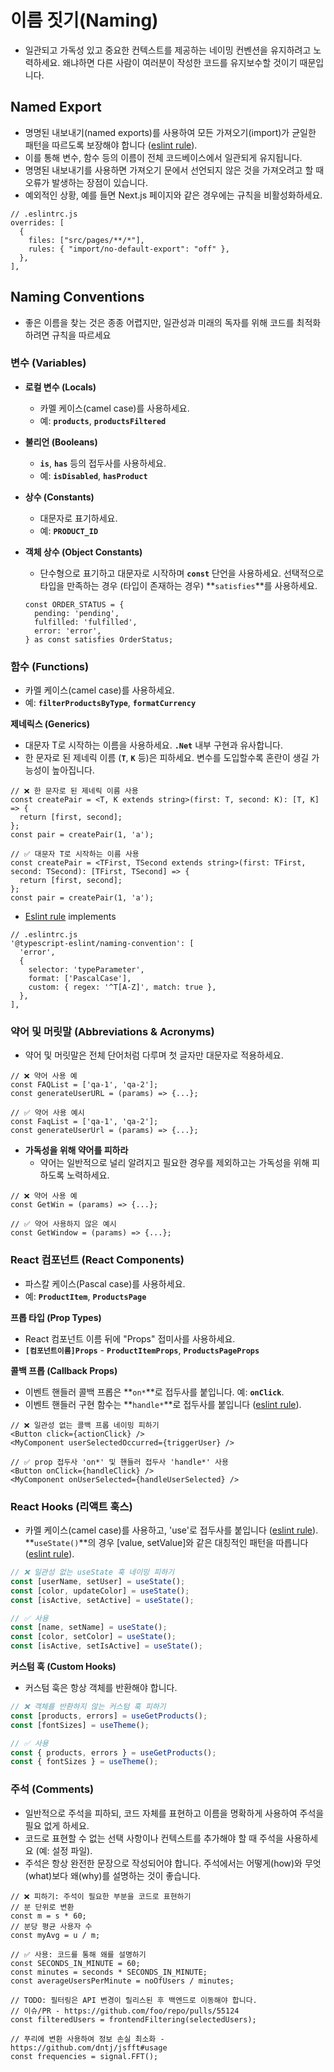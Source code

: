 # 이름 짓기(Naming)

- 일관되고 가독성 있고 중요한 컨텍스트를 제공하는 네이밍 컨벤션을 유지하려고 노력하세요. 왜냐하면 다른 사람이 여러분이 작성한 코드를 유지보수할 것이기 때문입니다.

## Named Export

- 명명된 내보내기(named exports)를 사용하여 모든 가져오기(import)가 균일한 패턴을 따르도록 보장해야 합니다 ([eslint rule](https://github.com/import-js/eslint-plugin-import/blob/main/docs/rules/no-default-export.md)).
- 이를 통해 변수, 함수 등의 이름이 전체 코드베이스에서 일관되게 유지됩니다.
- 명명된 내보내기를 사용하면 가져오기 문에서 선언되지 않은 것을 가져오려고 할 때 오류가 발생하는 장점이 있습니다.
- 예외적인 상황, 예를 들면 Next.js 페이지와 같은 경우에는 규칙을 비활성화하세요.

```tsx
// .eslintrc.js
overrides: [
  {
    files: ["src/pages/**/*"],
    rules: { "import/no-default-export": "off" },
  },
],
```

## Naming Conventions

- 좋은 이름을 찾는 것은 종종 어렵지만, 일관성과 미래의 독자를 위해 코드를 최적화하려면 규칙을 따르세요

### **변수 (Variables)**

- **로컬 변수 (Locals)**
    - 카멜 케이스(camel case)를 사용하세요.
    - 예: **`products`**, **`productsFiltered`**
- **불리언 (Booleans)**
    - **`is`**, **`has`** 등의 접두사를 사용하세요.
    - 예: **`isDisabled`**, **`hasProduct`**
- **상수 (Constants)**
    - 대문자로 표기하세요.
    - 예: **`PRODUCT_ID`**
- **객체 상수 (Object Constants)**
    - 단수형으로 표기하고 대문자로 시작하며 **`const`** 단언을 사용하세요. 선택적으로 타입을 만족하는 경우 (타입이 존재하는 경우) **`satisfies`**를 사용하세요.
    
    ```tsx
    const ORDER_STATUS = {
      pending: 'pending',
      fulfilled: 'fulfilled',
      error: 'error',
    } as const satisfies OrderStatus;
    ```
    

### **함수 (Functions)**

- 카멜 케이스(camel case)를 사용하세요.
- 예: **`filterProductsByType`**, **`formatCurrency`**

**제네릭스 (Generics)**

- 대문자 T로 시작하는 이름을 사용하세요. **`.Net`** 내부 구현과 유사합니다.
- 한 문자로 된 제네릭 이름 (**`T`**, **`K`** 등)은 피하세요. 변수를 도입할수록 혼란이 생길 가능성이 높아집니다.

```tsx
// ❌ 한 문자로 된 제네릭 이름 사용
const createPair = <T, K extends string>(first: T, second: K): [T, K] => {
  return [first, second];
};
const pair = createPair(1, 'a');

// ✅ 대문자 T로 시작하는 이름 사용
const createPair = <TFirst, TSecond extends string>(first: TFirst, second: TSecond): [TFirst, TSecond] => {
  return [first, second];
};
const pair = createPair(1, 'a');
```

- [Eslint rule](https://typescript-eslint.io/rules/naming-convention) implements

```tsx
// .eslintrc.js
'@typescript-eslint/naming-convention': [
  'error',
  {
    selector: 'typeParameter',
    format: ['PascalCase'],
    custom: { regex: '^T[A-Z]', match: true },
  },
],
```

### **약어 및 머릿말 (Abbreviations & Acronyms)**

- 약어 및 머릿말은 전체 단어처럼 다루며 첫 글자만 대문자로 적용하세요.

```tsx
// ❌ 약어 사용 예
const FAQList = ['qa-1', 'qa-2'];
const generateUserURL = (params) => {...};

// ✅ 약어 사용 예시
const FaqList = ['qa-1', 'qa-2'];
const generateUserUrl = (params) => {...};
```

- **가독성을 위해 약어를 피하라**
    - 약어는 일반적으로 널리 알려지고 필요한 경우를 제외하고는 가독성을 위해 피하도록 노력하세요.

```tsx
// ❌ 약어 사용 예
const GetWin = (params) => {...};

// ✅ 약어 사용하지 않은 예시
const GetWindow = (params) => {...};
```

### **React 컴포넌트 (React Components)**

- 파스칼 케이스(Pascal case)를 사용하세요.
- 예: **`ProductItem`**, **`ProductsPage`**

**프롭 타입 (Prop Types)**

- React 컴포넌트 이름 뒤에 "Props" 접미사를 사용하세요.
- **`[컴포넌트이름]Props`** - **`ProductItemProps`**, **`ProductsPageProps`**

**콜백 프롭 (Callback Props)**

- 이벤트 핸들러 콜백 프롭은 **`on*`**로 접두사를 붙입니다. 예: **`onClick`**.
- 이벤트 핸들러 구현 함수는 **`handle*`**로 접두사를 붙입니다 ([eslint rule](https://github.com/jsx-eslint/eslint-plugin-react/blob/master/docs/rules/jsx-handler-names.md)).

```tsx
// ❌ 일관성 없는 콜백 프롭 네이밍 피하기
<Button click={actionClick} />
<MyComponent userSelectedOccurred={triggerUser} />

// ✅ prop 접두사 'on*' 및 핸들러 접두사 'handle*' 사용
<Button onClick={handleClick} />
<MyComponent onUserSelected={handleUserSelected} />
```

### **React Hooks (리액트 훅스)**

- 카멜 케이스(camel case)를 사용하고, 'use'로 접두사를 붙입니다 ([eslint rule](https://github.com/facebook/react/tree/main/packages/eslint-plugin-react-hooks)). **`useState()`**의 경우 [value, setValue]와 같은 대칭적인 패턴을 따릅니다 ([eslint rule](https://github.com/jsx-eslint/eslint-plugin-react/blob/master/docs/rules/hook-use-state.md#rule-details)).

```jsx
// ❌ 일관성 없는 useState 훅 네이밍 피하기
const [userName, setUser] = useState();
const [color, updateColor] = useState();
const [isActive, setActive] = useState();

// ✅ 사용
const [name, setName] = useState();
const [color, setColor] = useState();
const [isActive, setIsActive] = useState();
```

**커스텀 훅 (Custom Hooks)**

- 커스텀 훅은 항상 객체를 반환해야 합니다.

```jsx
// ❌ 객체를 반환하지 않는 커스텀 훅 피하기
const [products, errors] = useGetProducts();
const [fontSizes] = useTheme();

// ✅ 사용
const { products, errors } = useGetProducts();
const { fontSizes } = useTheme();

```

### **주석 (Comments)**

- 일반적으로 주석을 피하되, 코드 자체를 표현하고 이름을 명확하게 사용하여 주석을 필요 없게 하세요.
- 코드로 표현할 수 없는 선택 사항이나 컨텍스트를 추가해야 할 때 주석을 사용하세요 (예: 설정 파일).
- 주석은 항상 완전한 문장으로 작성되어야 합니다. 주석에서는 어떻게(how)와 무엇(what)보다 왜(why)를 설명하는 것이 좋습니다.

```tsx
// ❌ 피하기: 주석이 필요한 부분을 코드로 표현하기
// 분 단위로 변환
const m = s * 60;
// 분당 평균 사용자 수
const myAvg = u / m;

// ✅ 사용: 코드를 통해 왜를 설명하기
const SECONDS_IN_MINUTE = 60;
const minutes = seconds * SECONDS_IN_MINUTE;
const averageUsersPerMinute = noOfUsers / minutes;

// TODO: 필터링은 API 변경이 릴리스된 후 백엔드로 이동해야 합니다.
// 이슈/PR - https://github.com/foo/repo/pulls/55124
const filteredUsers = frontendFiltering(selectedUsers);

// 푸리에 변환 사용하여 정보 손실 최소화 - https://github.com/dntj/jsfft#usage
const frequencies = signal.FFT();
```
